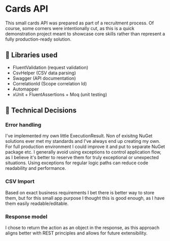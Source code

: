 # Cards API

This small cards API was prepared as part of a recruitment process.
Of course, some corners were intentionally cut, as this is a quick demonstration project meant to showcase core skills rather than represent a fully production-ready solution.

## 🔧 Libraries used
- FluentValidation (request validation)
- CsvHelper (CSV data parsing)
- Swagger (API documentation)
- CorrelationId (Scope correlation Id)
- Automapper
- xUnit + FluentAssertions + Moq (unit testing)

## 🧠 Technical Decisions

### Error handling
I've implemented my own little ExecutionResult. Non of exisitng NuGet solutions ever met my standards and I've always end up creating my own. For full production environment I could improve it and put to separate NuGet package etc.
I generally avoid using exceptions to control application flow, as I believe it's better to reserve them for truly exceptional or unexpected situations. Using exceptions for regular logic paths can reduce code readability and performance.

### CSV Import
Based on exact business requirements I bet there is better way to store them, but for this small app purpose I thought this is good enough, as I have them easily readable/editable.

### Response model
I chose to return the action as an object in the response, as this approach aligns better with REST principles and allows for future extensibility.

